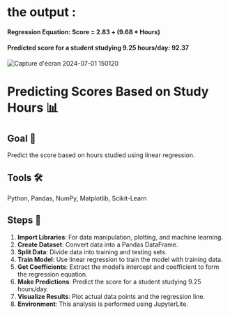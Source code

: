# the output : 
#### Regression Equation: Score = 2.83 + (9.68 * Hours)
#### Predicted score for a student studying 9.25 hours/day: 92.37
![Capture d'écran 2024-07-01 150120](https://github.com/tass25/Predict-Student-Scores-with-Linear-Regression/assets/101891297/353725d5-068a-4f7a-a6d3-32958f91f1a4)
# Predicting Scores Based on Study Hours 📊

## Goal 🎯
Predict the score based on hours studied using linear regression.

## Tools 🛠️
Python, Pandas, NumPy, Matplotlib, Scikit-Learn

## Steps 📝
1. **Import Libraries**: For data manipulation, plotting, and machine learning.
2. **Create Dataset**: Convert data into a Pandas DataFrame.
3. **Split Data**: Divide data into training and testing sets.
4. **Train Model**: Use linear regression to train the model with training data.
5. **Get Coefficients**: Extract the model’s intercept and coefficient to form the regression equation.
6. **Make Predictions**: Predict the score for a student studying 9.25 hours/day.
7. **Visualize Results**: Plot actual data points and the regression line.
8. **Environment**: This analysis is performed using JupyterLite.


